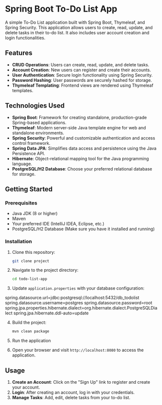 # Spring Boot To-Do List App

A simple To-Do List application built with Spring Boot, Thymeleaf, and Spring Security. This application allows users to create, read, update, and delete tasks in their to-do list. It also includes user account creation and login functionalities.

## Features

- **CRUD Operations**: Users can create, read, update, and delete tasks.
- **Account Creation**: New users can register and create their accounts.
- **User Authentication**: Secure login functionality using Spring Security.
- **Password Hashing**: User passwords are securely hashed for storage.
- **Thymeleaf Templating**: Frontend views are rendered using Thymeleaf templates.

## Technologies Used

- **Spring Boot**: Framework for creating standalone, production-grade Spring-based applications.
- **Thymeleaf**: Modern server-side Java template engine for web and standalone environments.
- **Spring Security**: Powerful and customizable authentication and access control framework.
- **Spring Data JPA**: Simplifies data access and persistence using the Java Persistence API.
- **Hibernate**: Object-relational mapping tool for the Java programming language.
- **PostgreSQL/H2 Database**: Choose your preferred relational database for storage.

## Getting Started

### Prerequisites

- Java JDK (8 or higher)
- Maven
- Your preferred IDE (IntelliJ IDEA, Eclipse, etc.)
- PostgreSQL/H2 Database (Make sure you have it installed and running)

### Installation

1. Clone this repository:

   ```bash
   git clone project
   ```

2. Navigate to the project directory:

   ```bash
   cd todo-list-app
   ```

3. Update `application.properties` with your database configuration:
   
spring.datasource.url=jdbc:postgresql://localhost:5432/db_todolist
spring.datasource.username=postgres
spring.datasource.password=root
spring.jpa.properties.hibernate.dialect=org.hibernate.dialect.PostgreSQLDialect
spring.jpa.hibernate.ddl-auto=update


4. Build the project:

   ```bash
   mvn clean package
   ```

5. Run the application

6. Open your browser and visit `http://localhost:8080` to access the application.

## Usage

1. **Create an Account**: Click on the "Sign Up" link to register and create your account.
2. **Login**: After creating an account, log in with your credentials.
3. **Manage Tasks**: Add, edit, delete tasks from your to-do list.
